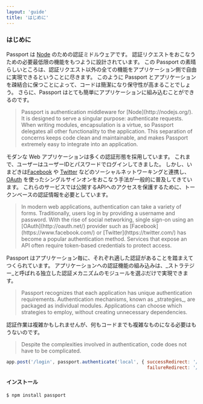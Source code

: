 ```yaml
---
layout: 'guide'
title: 'はじめに'
---
```


### はじめに

Passport は [Node](http://nodejs.org/) のための認証ミドルウェアです。
認証リクエストをおこなうための必要最低限の機能をもつように設計されています。
この Passport の素晴らしいところは、認証リクエスト以外の全ての機能をアプリケーション側で自由に実現できるということに尽きます。
このように Passport とアプリケーションを疎結合に保つことによって、コードは簡潔になり保守性が高まることでしょう。
さらに、Passport はとても簡単にアプリケーションに組み込むことができるのです。

<blockquote class="original">
Passport is authentication middleware for [Node](http://nodejs.org/).  It is
designed to serve a singular purpose: authenticate requests.  When writing
modules, encapsulation is a virtue, so Passport delegates all other
functionality to the application.  This separation of concerns keeps code clean
and maintainable, and makes Passport extremely easy to integrate into an
application.
</blockquote>

モダンな Web アプリケーションは多くの認証形態を採用しています。
これまで、ユーザーはユーザーIDとパスワードでログインしてきました。
しかし、いまどきは[Facebook](https://www.facebook.com/) や [Twitter](https://twitter.com/) などのソーシャルネットワーキングと連携し、 [OAuth](http://oauth.net/) を使ったシングルサインオンをおこなう手法が一般的に普及してきています。
これらのサービスでは公開するAPIへのアクセスを保護するために、トークンベースの認証情報を必要としています。

<blockquote class="original">
In modern web applications, authentication can take a variety of forms.
Traditionally, users log in by providing a username and password.  With the rise
of social networking, single sign-on using an [OAuth](http://oauth.net/)
provider such as [Facebook](https://www.facebook.com/) or [Twitter](https://twitter.com/)
has become a popular authentication method.  Services that expose an API often
require token-based credentials to protect access.
</blockquote>

Passport はアプリケーション毎に、それぞれ適した認証があることを踏まえてつくられています。
アプリケーションへの認証機能の組み込みは、_ストラテジー_と呼ばれる独立した認証メカニズムのモジュールを選ぶだけで実現できます。

<blockquote class="original">
Passport recognizes that each application has unique authentication
requirements.  Authentication mechanisms, known as _strategies_, are packaged as
individual modules.  Applications can choose which strategies to employ, without
creating unnecessary dependencies.
</blockquote>

認証作業は複雑かもしれませんが、何もコードまでも複雑なものになる必要はもうないのです。

<blockquote class="original">
Despite the complexities involved in authentication, code does not have to be
complicated.
</blockquote>

```javascript
app.post('/login', passport.authenticate('local', { successRedirect: '/',
                                                    failureRedirect: '/login' }));
```

#### インストール

```bash
$ npm install passport
```
